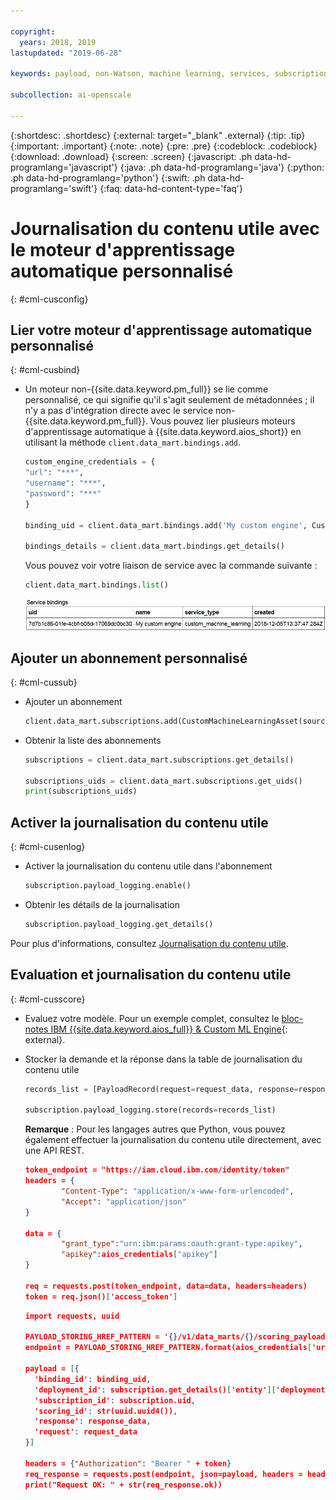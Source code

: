 ```yaml
---

copyright:
  years: 2018, 2019
lastupdated: "2019-06-28"

keywords: payload, non-Watson, machine learning, services, subscription

subcollection: ai-openscale

---
```


{:shortdesc: .shortdesc}
{:external: target="_blank" .external}
{:tip: .tip}
{:important: .important}
{:note: .note}
{:pre: .pre}
{:codeblock: .codeblock}
{:download: .download}
{:screen: .screen}
{:javascript: .ph data-hd-programlang='javascript'}
{:java: .ph data-hd-programlang='java'}
{:python: .ph data-hd-programlang='python'}
{:swift: .ph data-hd-programlang='swift'}
{:faq: data-hd-content-type='faq'}

# Journalisation du contenu utile avec le moteur d'apprentissage automatique personnalisé
{: #cml-cusconfig}

## Lier votre moteur d'apprentissage automatique personnalisé
{: #cml-cusbind}

- Un moteur non-{{site.data.keyword.pm_full}} se lie comme personnalisé,
ce qui signifie qu'il s'agit seulement de métadonnées ; il n'y a pas d'intégration directe avec le service non-{{site.data.keyword.pm_full}}. Vous pouvez lier plusieurs moteurs d'apprentissage automatique à {{site.data.keyword.aios_short}}
en utilisant la méthode `client.data_mart.bindings.add`.

    ```python
    custom_engine_credentials = {
    "url": "***",
    "username": "***",
    "password": "***"
    }

    binding_uid = client.data_mart.bindings.add('My custom engine', CustomMachineLearningInstance(custom_engine_credentials))

    bindings_details = client.data_mart.bindings.get_details()
    ```
  Vous pouvez voir votre liaison de service avec la commande suivante :

    ```python
    client.data_mart.bindings.list()
    ```

    ![Liaison ML générique](images/ml-generic-bind.png)

## Ajouter un abonnement personnalisé
{: #cml-cussub}

- Ajouter un abonnement

    ```python
    client.data_mart.subscriptions.add(CustomMachineLearningAsset(source_uid='action', binding_uid=binding_uid, prediction_column='predictedActionLabel'))
    ```

- Obtenir la liste des abonnements

    ```python
    subscriptions = client.data_mart.subscriptions.get_details()

    subscriptions_uids = client.data_mart.subscriptions.get_uids()
    print(subscriptions_uids)
    ```

## Activer la journalisation du contenu utile
{: #cml-cusenlog}

- Activer la journalisation du contenu utile dans l'abonnement

    ```python
    subscription.payload_logging.enable()
    ```

- Obtenir les détails de la journalisation

    ```python
    subscription.payload_logging.get_details()
    ```

Pour plus d'informations, consultez [Journalisation du contenu utile]().

## Evaluation et journalisation du contenu utile
{: #cml-cusscore}

- Evaluez votre modèle. Pour un exemple complet, consultez le
[bloc-notes
IBM {{site.data.keyword.aios_full}} & Custom ML Engine](https://github.com/pmservice/ai-openscale-tutorials/blob/master/notebooks/AI%20OpenScale%20and%20Custom%20ML%20Engine.ipynb){: external}.

- Stocker la demande et la réponse dans la table de journalisation du contenu utile

    ```python
    records_list = [PayloadRecord(request=request_data, response=response_data, response_time=response_time), PayloadRecord(request=request_data, response=response_data, response_time=response_time)]

    subscription.payload_logging.store(records=records_list)
    ```
    **Remarque** : Pour les langages autres que Python, vous pouvez également effectuer la journalisation du contenu utile directement, avec une API REST.

    ```json
    token_endpoint = "https://iam.cloud.ibm.com/identity/token"
    headers = {
            "Content-Type": "application/x-www-form-urlencoded",
            "Accept": "application/json"
    }

    data = {
            "grant_type":"urn:ibm:params:oauth:grant-type:apikey",
            "apikey":aios_credentials["apikey"]
    }

    req = requests.post(token_endpoint, data=data, headers=headers)
    token = req.json()['access_token']
    ```

    ```json
    import requests, uuid

    PAYLOAD_STORING_HREF_PATTERN = '{}/v1/data_marts/{}/scoring_payloads'
    endpoint = PAYLOAD_STORING_HREF_PATTERN.format(aios_credentials['url'], aios_credentials['data_mart_id'])

    payload = [{
      'binding_id': binding_uid,
      'deployment_id': subscription.get_details()['entity']['deployments'][0]['deployment_id'],
      'subscription_id': subscription.uid,
      'scoring_id': str(uuid.uuid4()),
      'response': response_data,
      'request': request_data
    }]

    headers = {"Authorization": "Bearer " + token}
    req_response = requests.post(endpoint, json=payload, headers = headers)
    print("Request OK: " + str(req_response.ok))
    ```

